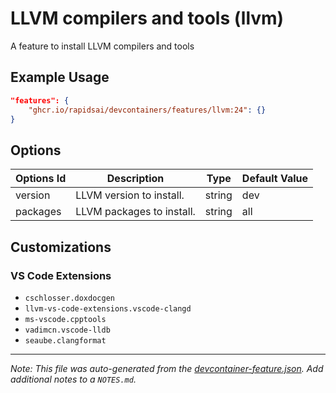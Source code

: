 
# LLVM compilers and tools (llvm)

A feature to install LLVM compilers and tools

## Example Usage

```json
"features": {
    "ghcr.io/rapidsai/devcontainers/features/llvm:24": {}
}
```

## Options

| Options Id | Description | Type | Default Value |
|-----|-----|-----|-----|
| version | LLVM version to install. | string | dev |
| packages | LLVM packages to install. | string | all |

## Customizations

### VS Code Extensions

- `cschlosser.doxdocgen`
- `llvm-vs-code-extensions.vscode-clangd`
- `ms-vscode.cpptools`
- `vadimcn.vscode-lldb`
- `seaube.clangformat`



---

_Note: This file was auto-generated from the [devcontainer-feature.json](https://github.com/rapidsai/devcontainers/blob/main/features/src/llvm/devcontainer-feature.json).  Add additional notes to a `NOTES.md`._
